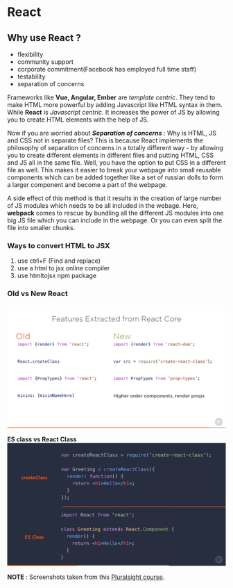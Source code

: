 # React

## Why use React ?
* flexibility
* community support
* corporate commitment(Facebook has employed full time staff)
* testability
* separation of concerns
  
Frameworks like **Vue, Angular, Ember** are *template centric*. They tend to make HTML more powerful by adding Javascript like HTML syntax in them. While **React** is *Javascript centric*. It increases the power of JS by allowing you to create HTML elements with the help of JS.

 Now if you are worried about ***Separation of concerns*** : Why is HTML, JS and CSS not in separate files? This is because React implements the philosophy of separation of concerns in a totally different way - by allowing you to create different elements in different files and putting HTML, CSS and JS all in the same file. Well, you have the option to put CSS in a different file as well. This makes it easier to break your webpage into small reusable components which can be added together like a set of russian dolls to form a larger component and become a part of the webpage. 

 A side effect of this method is that it results in the creation of large number of JS modules which needs to be all included in the webage. Here, **webpack** comes to rescue by bundling all the different JS modules into one big JS file which you can include in the webpage. Or you can even split the file into smaller chunks. 

 ### Ways to convert HTML to JSX
 1. use ctrl+F (Find and replace)
 2. use a html to jsx online compiler
 3. use htmltojsx npm package

### Old vs New React
![Screenshot from a PluralSight Course](/screenshots/old_new_react.png)

**ES class vs React Class**
![Screenshot from a PluralSight Course](/screenshots/react_class.png)




**NOTE** : Screenshots taken from this [Pluralsight course](https://app.pluralsight.com/player?name=a54f8f9e-b7f2-46e4-a5cd-aec10587ccf1&clip=0&course=react-big-picture&author=cory-house).



